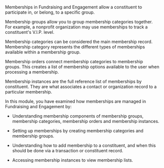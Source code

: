 Memberships in Fundraising and Engagement allow a constituent to participate in, or belong, to a specific group.

Membership groups allow you to group membership categories together. For example, a nonprofit organization may use memberships to track a constituent's V.I.P. level.

Membership categories can be considered the main membership record. Membership category represents the different types of memberships available within a membership group.

Membership orders connect membership categories to membership groups. This creates a list of membership options available to the user when processing a membership.

Membership instances are the full reference list of memberships by constituent. They are what associates a contact or organization record to a particular membership.

In this module, you have examined how memberships are managed in Fundraising and Engagement by:

-   Understanding membership components of membership groups, membership categories, membership orders and membership instances.

-   Setting up memberships by creating membership categories and membership groups.

-   Understanding how to add membership to a constituent, and when this should be done via a transaction or constituent record.

-   Accessing membership instances to view membership lists.
